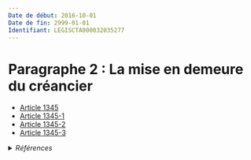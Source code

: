 ```yaml
---
Date de début: 2016-10-01
Date de fin: 2999-01-01
Identifiant: LEGISCTA000032035277
---
```


<h1>Paragraphe 2 : La mise en demeure du créancier</h1>

- [Article 1345](article_1345.md)
- [Article 1345-1](article_1345-1.md)
- [Article 1345-2](article_1345-2.md)
- [Article 1345-3](article_1345-3.md)

<details>
  <summary><em>Références</em></summary>

  <h2>Articles faisant référence à la section</h2>
  
  <ul>
    <li>
      <a href="https://legal.tricoteuses.fr//redirection/LEGIARTI000032006593?vers=git&vers=legifrance">Ordonnance n° 2016-131 du 10 février 2016 portant réforme du droit des contrats, du régime général et de la preuve des obligations - article 3 ENTIEREMENT_MODIF</a> CREE source
    </li>
  </ul>
</details>
